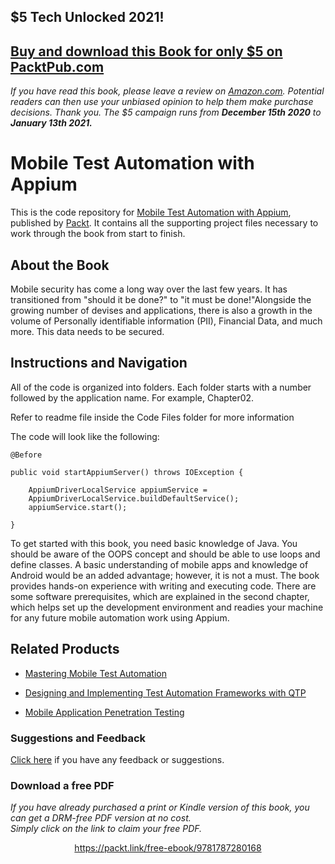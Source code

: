 


## $5 Tech Unlocked 2021!
[Buy and download this Book for only $5 on PacktPub.com](https://www.packtpub.com/product/mobile-test-automation-with-appium/9781787280168)
-----
*If you have read this book, please leave a review on [Amazon.com](https://www.amazon.com/gp/product/1787280160).     Potential readers can then use your unbiased opinion to help them make purchase decisions. Thank you. The $5 campaign         runs from __December 15th 2020__ to __January 13th 2021.__*

# Mobile Test Automation with Appium
This is the code repository for [Mobile Test Automation with Appium](https://www.packtpub.com/application-development/mobile-test-automation-appium?utm_source=github&utm_medium=repository&utm_campaign=9781787280168), published by [Packt](https://www.packtpub.com/?utm_source=github). It contains all the supporting project files necessary to work through the book from start to finish.
## About the Book
Mobile security has come a long way over the last few years. It has transitioned from "should it be done?" to "it must be done!"Alongside the growing number of devises and applications, there is also a growth in the volume of Personally identifiable information (PII), Financial Data, and much more. This data needs to be secured.
## Instructions and Navigation
All of the code is organized into folders. Each folder starts with a number followed by the application name. For example, Chapter02.

Refer to readme file inside the Code Files folder for more information

The code will look like the following:
```
@Before

public void startAppiumServer() throws IOException {
      
    AppiumDriverLocalService appiumService =
    AppiumDriverLocalService.buildDefaultService();
    appiumService.start();

}
```

To get started with this book, you need basic knowledge of Java. You should be aware of the OOPS concept and should be able to use loops and define classes. A basic understanding of mobile apps and knowledge of Android would be an added advantage; however, it is not a must. The book provides hands-on experience with writing and executing code. There are some software prerequisites, which are explained in the second chapter, which helps set up the development environment and readies your machine for any future mobile automation work using Appium.

## Related Products
* [Mastering Mobile Test Automation](https://www.packtpub.com/application-development/mastering-mobile-test-automation?utm_source=github&utm_medium=repository&utm_campaign=9781782175421)

* [Designing and Implementing Test Automation Frameworks with QTP](https://www.packtpub.com/application-development/designing-and-implementing-test-automation-frameworks-qtp?utm_source=github&utm_medium=repository&utm_campaign=9781782171027)

* [Mobile Application Penetration Testing](https://www.packtpub.com/application-development/mobile-application-penetration-testing?utm_source=github&utm_medium=repository&utm_campaign=9781785883378)

### Suggestions and Feedback
[Click here](https://docs.google.com/forms/d/e/1FAIpQLSe5qwunkGf6PUvzPirPDtuy1Du5Rlzew23UBp2S-P3wB-GcwQ/viewform) if you have any feedback or suggestions.
### Download a free PDF

 <i>If you have already purchased a print or Kindle version of this book, you can get a DRM-free PDF version at no cost.<br>Simply click on the link to claim your free PDF.</i>
<p align="center"> <a href="https://packt.link/free-ebook/9781787280168">https://packt.link/free-ebook/9781787280168 </a> </p>
